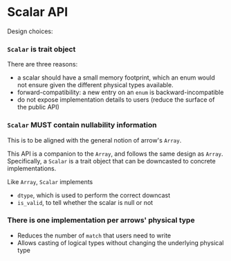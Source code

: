 # Scalar API

Design choices:

### `Scalar` is trait object

There are three reasons:

- a scalar should have a small memory footprint, which an enum would not ensure given the different
  physical types available.
- forward-compatibility: a new entry on an `enum` is backward-incompatible
- do not expose implementation details to users (reduce the surface of the public API)

### `Scalar` MUST contain nullability information

This is to be aligned with the general notion of arrow's `Array`.

This API is a companion to the `Array`, and follows the same design as `Array`. Specifically, a
`Scalar` is a trait object that can be downcasted to concrete implementations.

Like `Array`, `Scalar` implements

- `dtype`, which is used to perform the correct downcast
- `is_valid`, to tell whether the scalar is null or not

### There is one implementation per arrows' physical type

- Reduces the number of `match` that users need to write
- Allows casting of logical types without changing the underlying physical type
